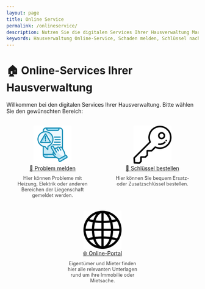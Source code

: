 ```yaml
---
layout: page
title: Online Service
permalink: /onlineservice/
description: Nutzen Sie die digitalen Services Ihrer Hausverwaltung Marco Müller – einfach, schnell und rund um die Uhr; Schäden melden, Schlüssel bestellen oder auf Unterlagen im Online-Portal zugreifen.
keywords: Hausverwaltung Online-Service, Schaden melden, Schlüssel nachbestellen, Online-Portal Immobilien, Unterlagen für Eigentümer, Unterlagen für Mieter, Hausverwaltung Marco Müller, WEG-Verwaltung, SE-Verwaltung, Miethausverwaltung, Hannover, digitale Hausverwaltung
---
```


<style>
.online-service-container {
  display: flex;
  justify-content: space-around;
  flex-wrap: wrap;
  gap: 20px;
  margin-top: 30px;
}

.service-block {
  text-align: center;
  width: 200px;
}

.service-block img {
  width: 100px;
  height: 100px;
  transition: transform 0.3s ease;
}

.service-block img:hover {
  transform: scale(1.15);
}

.service-block p {
  font-size: 0.9em;
  color: #444;
  margin-top: 10px;
}
</style>

# 🏠 Online-Services Ihrer Hausverwaltung

Willkommen bei den digitalen Services Ihrer Hausverwaltung. Bitte wählen Sie den gewünschten Bereich:

<div class="online-service-container">

<div class="service-block">
  <a href="/problem-melden/">
    <img src="/assets/img/onlineservices/problemmelden.png" alt="Problem melden">
    <br/>
    🔧 Problem melden
  </a>
  <p>Hier können Probleme mit Heizung, Elektrik oder anderen Bereichen der Liegenschaft gemeldet werden.</p>
</div>

<div class="service-block">
  <a href="/schluessel-bestellen/">
    <img src="/assets/img/onlineservices/schluessel.png" alt="Schlüssel bestellen">
    <br/>
    🔑 Schlüssel bestellen
  </a>
  <p>Hier können Sie bequem Ersatz- oder Zusatzschlüssel bestellen.</p>
</div>

<div class="service-block">
  <a href="/online-portal/">
    <img src="/assets/img/onlineservices/online.png" alt="Online Portal">
    <br/>
    🌐 Online-Portal
  </a>
  <p>Eigentümer und Mieter finden hier alle relevanten Unterlagen rund um ihre Immobilie oder Mietsache.</p>
</div>

</div>
